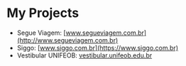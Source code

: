 # My Projects

* Segue Viagem: [www.segueviagem.com.br](http://www.segueviagem.com.br)
* Siggo: [www.siggo.com.br](https://www.siggo.com.br)
* Vestibular UNIFEOB: [vestibular.unifeob.edu.br](http://vestibular.unifeob.edu.br)
